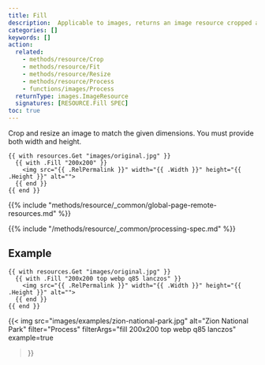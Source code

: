 ```yaml
---
title: Fill
description:  Applicable to images, returns an image resource cropped and resized to the given dimensions.
categories: []
keywords: []
action:
  related:
    - methods/resource/Crop
    - methods/resource/Fit
    - methods/resource/Resize
    - methods/resource/Process
    - functions/images/Process
  returnType: images.ImageResource
  signatures: [RESOURCE.Fill SPEC]
toc: true
---
```


Crop and resize an image to match the given dimensions. You must provide both width and height.

```go-html-template
{{ with resources.Get "images/original.jpg" }}
  {{ with .Fill "200x200" }}
    <img src="{{ .RelPermalink }}" width="{{ .Width }}" height="{{ .Height }}" alt="">
  {{ end }}
{{ end }}
```

{{% include "methods/resource/_common/global-page-remote-resources.md" %}}

{{% include "/methods/resource/_common/processing-spec.md" %}}

## Example

```go-html-template
{{ with resources.Get "images/original.jpg" }}
  {{ with .Fill "200x200 top webp q85 lanczos" }}
    <img src="{{ .RelPermalink }}" width="{{ .Width }}" height="{{ .Height }}" alt="">
  {{ end }}
{{ end }}
```

{{< img
  src="images/examples/zion-national-park.jpg"
  alt="Zion National Park"
  filter="Process"
  filterArgs="fill 200x200 top webp q85 lanczos"
  example=true
>}}
